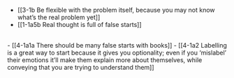 - [[3-1b Be flexible with the problem itself, because you may not know what’s the real problem yet]]
- [[1-1a5b Real thought is full of false starts]]
<br>
- [[4-1a1a There should be many false starts with books]]
- [[4-1a2 Labelling is a great way to start because it gives you optionality; even if you ‘mislabel’ their emotions it’ll make them explain more about themselves, while conveying that you are trying to understand them]]
